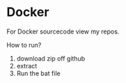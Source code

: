 # Docker
For Docker sourcecode view my repos.

How to run?
1. download zip off github
2. extract
3. Run the bat file
